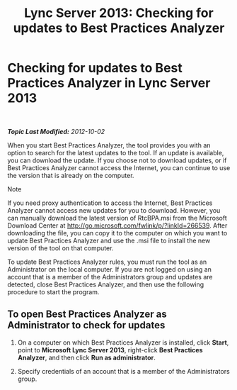 ﻿---
title: 'Lync Server 2013: Checking for updates to Best Practices Analyzer'
TOCTitle: Checking for updates to Best Practices Analyzer
ms:assetid: 06f1da8b-99a7-4871-911e-bfb7542baced
ms:mtpsurl: https://technet.microsoft.com/en-us/library/JJ204645(v=OCS.15)
ms:contentKeyID: 48183307
ms.date: 07/23/2014
mtps_version: v=OCS.15
---

<div data-xmlns="http://www.w3.org/1999/xhtml">

<div class="topic" data-xmlns="http://www.w3.org/1999/xhtml" data-msxsl="urn:schemas-microsoft-com:xslt" data-cs="http://msdn.microsoft.com/en-us/">

<div data-asp="http://msdn2.microsoft.com/asp">

# Checking for updates to Best Practices Analyzer in Lync Server 2013

</div>

<div id="mainSection">

<div id="mainBody">

<span> </span>

_**Topic Last Modified:** 2012-10-02_

When you start Best Practices Analyzer, the tool provides you with an option to search for the latest updates to the tool. If an update is available, you can download the update. If you choose not to download updates, or if Best Practices Analyzer cannot access the Internet, you can continue to use the version that is already on the computer.

<div>


> [!NOTE]
> If you need proxy authentication to access the Internet, Best Practices Analyzer cannot access new updates for you to download. However, you can manually download the latest version of RtcBPA.msi from the Microsoft Download Center at <A href="http://go.microsoft.com/fwlink/p/?linkid=266539">http://go.microsoft.com/fwlink/p/?linkId=266539</A>. After downloading the file, you can copy it to the computer on which you want to update Best Practices Analyzer and use the .msi file to install the new version of the tool on that computer.



</div>

To update Best Practices Analyzer rules, you must run the tool as an Administrator on the local computer. If you are not logged on using an account that is a member of the Administrators group and updates are detected, close Best Practices Analyzer, and then use the following procedure to start the program.

<div>

## To open Best Practices Analyzer as Administrator to check for updates

1.  On a computer on which Best Practices Analyzer is installed, click **Start**, point to **Microsoft Lync Server 2013**, right-click **Best Practices Analyzer**, and then click **Run as administrator**.

2.  Specify credentials of an account that is a member of the Administrators group.

</div>

</div>

<span> </span>

</div>

</div>

</div>

